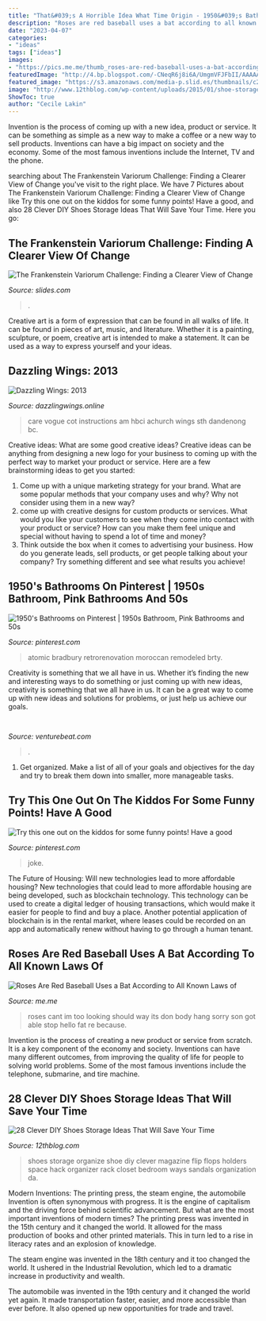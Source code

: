```yaml
---
title: "That&#039;s A Horrible Idea What Time Origin - 1950&#039;s Bathrooms On Pinterest"
description: "Roses are red baseball uses a bat according to all known laws of"
date: "2023-04-07"
categories:
- "ideas"
tags: ["ideas"]
images:
- "https://pics.me.me/thumb_roses-are-red-baseball-uses-a-bat-according-to-all-63470064.png"
featuredImage: "http://4.bp.blogspot.com/-CNeqR6j8i6A/UmgmVFJFbII/AAAAAAAAAvk/P2_yRbPTPs8/s1600/Overfull+trash+can+file0001248966677.jpg"
featured_image: "https://s3.amazonaws.com/media-p.slid.es/thumbnails/c218eab38bcc44d9eccc2ebd32b8e940/thumb.jpg?1562888224"
image: "http://www.12thblog.com/wp-content/uploads/2015/01/shoe-storage-ideas-woohome-00-Copy.jpg"
ShowToc: true
author: "Cecile Lakin"
---
```



Invention is the process of coming up with a new idea, product or service. It can be something as simple as a new way to make a coffee or a new way to sell products. Inventions can have a big impact on society and the economy. Some of the most famous inventions include the Internet, TV and the phone.

	

		
searching about The Frankenstein Variorum Challenge: Finding a Clearer View of Change you've visit to the right place. We have 7 Pictures about The Frankenstein Variorum Challenge: Finding a Clearer View of Change like Try this one out on the kiddos for some funny points! Have a good,  and also 28 Clever DIY Shoes Storage Ideas That Will Save Your Time. Here you go:
		
    
## The Frankenstein Variorum Challenge: Finding A Clearer View Of Change

<img loading=lazy src="https://s3.amazonaws.com/media-p.slid.es/thumbnails/c218eab38bcc44d9eccc2ebd32b8e940/thumb.jpg?1562888224" onerror="this.onerror=null;this.src='https://tse3.mm.bing.net/th?id=OIP.Ry2ZM-DD45nVCzIkV1k9ewHaHa&amp;pid=15.1';" alt="The Frankenstein Variorum Challenge: Finding a Clearer View of Change">

_Source: slides.com_

>. 

	

Creative art is a form of expression that can be found in all walks of life. It can be found in pieces of art, music, and literature. Whether it is a painting, sculpture, or poem, creative art is intended to make a statement. It can be used as a way to express yourself and your ideas.

    
## Dazzling Wings: 2013

<img loading=lazy src="http://4.bp.blogspot.com/-CNeqR6j8i6A/UmgmVFJFbII/AAAAAAAAAvk/P2_yRbPTPs8/s1600/Overfull+trash+can+file0001248966677.jpg" onerror="this.onerror=null;this.src='https://tse3.mm.bing.net/th?id=OIP.D-wYYIvEBcju3w6-0XmfMwHaF9&amp;pid=15.1';" alt="Dazzling Wings: 2013">

_Source: dazzlingwings.online_

>care vogue cot instructions am hbci achurch wings sth dandenong bc. 

	

Creative ideas: What are some good creative ideas?
Creative ideas can be anything from designing a new logo for your business to coming up with the perfect way to market your product or service. Here are a few brainstorming ideas to get you started: 
1. Come up with a unique marketing strategy for your brand. What are some popular methods that your company uses and why? Why not consider using them in a new way? 
2. come up with creative designs for custom products or services. What would you like your customers to see when they come into contact with your product or service? How can you make them feel unique and special without having to spend a lot of time and money? 
3. Think outside the box when it comes to advertising your business. How do you generate leads, sell products, or get people talking about your company? Try something different and see what results you achieve!

    
## 1950&#039;s Bathrooms On Pinterest | 1950s Bathroom, Pink Bathrooms And 50s

<img loading=lazy src="https://s-media-cache-ak0.pinimg.com/474x/8e/76/66/8e76662bc089e6f0f274c0f3ea6e864d.jpg" onerror="this.onerror=null;this.src='https://tse2.mm.bing.net/th?id=OIP.qv-d8gz3FwfXrqcL0VymGwAAAA&amp;pid=15.1';" alt="1950&#039;s Bathrooms on Pinterest | 1950s Bathroom, Pink Bathrooms and 50s">

_Source: pinterest.com_

>atomic bradbury retrorenovation moroccan remodeled brty. 

	

Creativity is something that we all have in us. Whether it’s finding the new and interesting ways to do something or just coming up with new ideas, creativity is something that we all have in us. It can be a great way to come up with new ideas and solutions for problems, or just help us achieve our goals.

    
## 

<img loading=lazy src="https://venturebeat.com/wp-content/uploads/2020/05/hp-spring-4.jpg" onerror="this.onerror=null;this.src='https://tse1.mm.bing.net/th?id=OIP.5Eh6tApXNensZpKqgv-7wQHaEl&amp;pid=15.1';" alt="">

_Source: venturebeat.com_

>. 

	

1. Get organized. Make a list of all of your goals and objectives for the day and try to break them down into smaller, more manageable tasks.

    
## Try This One Out On The Kiddos For Some Funny Points! Have A Good

<img loading=lazy src="https://i.pinimg.com/736x/ca/b4/ec/cab4ec61f8f819175cd28011f5d03873.jpg" onerror="this.onerror=null;this.src='https://tse2.mm.bing.net/th?id=OIP.dIdf_cWsPtqQy0wDEhzSdAHaNK&amp;pid=15.1';" alt="Try this one out on the kiddos for some funny points! Have a good">

_Source: pinterest.com_

>joke. 

	

The Future of Housing: Will new technologies lead to more affordable housing?
New technologies that could lead to more affordable housing are being developed, such as blockchain technology. This technology can be used to create a digital ledger of housing transactions, which would make it easier for people to find and buy a place. Another potential application of blockchain is in the rental market, where leases could be recorded on an app and automatically renew without having to go through a human tenant.

    
## Roses Are Red Baseball Uses A Bat According To All Known Laws Of

<img loading=lazy src="https://pics.me.me/thumb_roses-are-red-baseball-uses-a-bat-according-to-all-63470064.png" onerror="this.onerror=null;this.src='https://tse3.mm.bing.net/th?id=OIP.x0rGwq33VGlt2MdQodZxNwAAAA&amp;pid=15.1';" alt="Roses Are Red Baseball Uses a Bat According to All Known Laws of">

_Source: me.me_

>roses cant im too looking should way its don body hang sorry son got able stop hello fat re because. 

	

Invention is the process of creating a new product or service from scratch. It is a key component of the economy and society. Inventions can have many different outcomes, from improving the quality of life for people to solving world problems. Some of the most famous inventions include the telephone, submarine, and tire machine.

    
## 28 Clever DIY Shoes Storage Ideas That Will Save Your Time

<img loading=lazy src="http://www.12thblog.com/wp-content/uploads/2015/01/shoe-storage-ideas-woohome-00-Copy.jpg" onerror="this.onerror=null;this.src='https://tse4.mm.bing.net/th?id=OIP.PFuI3A7FDt2ZEIR0YtaoXwHaEU&amp;pid=15.1';" alt="28 Clever DIY Shoes Storage Ideas That Will Save Your Time">

_Source: 12thblog.com_

>shoes storage organize shoe diy clever magazine flip flops holders space hack organizer rack closet bedroom ways sandals organization da. 

	

Modern Inventions: The printing press, the steam engine, the automobile
Invention is often synonymous with progress. It is the engine of capitalism and the driving force behind scientific advancement. But what are the most important inventions of modern times?
The printing press was invented in the 15th century and it changed the world. It allowed for the mass production of books and other printed materials. This in turn led to a rise in literacy rates and an explosion of knowledge.

The steam engine was invented in the 18th century and it too changed the world. It ushered in the Industrial Revolution, which led to a dramatic increase in productivity and wealth.

The automobile was invented in the 19th century and it changed the world yet again. It made transportation faster, easier, and more accessible than ever before. It also opened up new opportunities for trade and travel.

